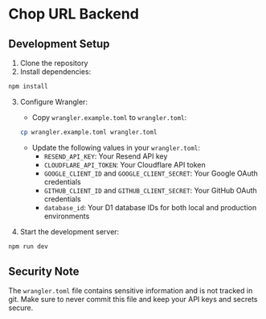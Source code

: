 # Chop URL Backend

## Development Setup

1. Clone the repository
2. Install dependencies:
```bash
npm install
```

3. Configure Wrangler:
   - Copy `wrangler.example.toml` to `wrangler.toml`:
   ```bash
   cp wrangler.example.toml wrangler.toml
   ```
   - Update the following values in your `wrangler.toml`:
     - `RESEND_API_KEY`: Your Resend API key
     - `CLOUDFLARE_API_TOKEN`: Your Cloudflare API token
     - `GOOGLE_CLIENT_ID` and `GOOGLE_CLIENT_SECRET`: Your Google OAuth credentials
     - `GITHUB_CLIENT_ID` and `GITHUB_CLIENT_SECRET`: Your GitHub OAuth credentials
     - `database_id`: Your D1 database IDs for both local and production environments

4. Start the development server:
```bash
npm run dev
```

## Security Note

The `wrangler.toml` file contains sensitive information and is not tracked in git. Make sure to never commit this file and keep your API keys and secrets secure. 